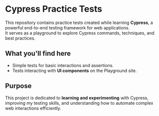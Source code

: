 # Cypress Practice Tests

This repository contains practice tests created while learning **Cypress**, a powerful end-to-end testing framework for web applications.  
It serves as a playground to explore Cypress commands, techniques, and best practices.

## What you'll find here

- Simple tests for basic interactions and assertions.
- Tests interacting with **UI components** on the Playground site.

## Purpose

This project is dedicated to **learning and experimenting** with Cypress, improving my testing skills, and understanding how to automate complex web interactions efficiently.
